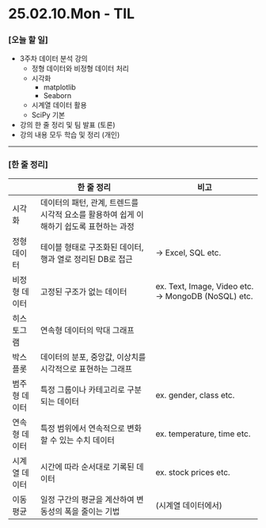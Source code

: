 # 25.02.10.Mon - TIL

### [오늘 할 일]

- 3주차 데이터 분석 강의
     - 정형 데이터와 비정형 데이터 처리
     - 시각화
          - matplotlib
          - Seaborn
     - 시계열 데이터 활용
     - SciPy 기본
- 강의 한 줄 정리 및 팀 발표 (토론)
- 강의 내용 모두 학습 및 정리 (개인)

---

### [한 줄 정리]

|  | 한 줄 정리 | 비고 |
| --- | --- | --- |
| 시각화 | 데이터의 패턴, 관계, 트렌드를 시각적 요소를 활용하여 쉽게 이해하기 쉽도록 표현하는 과정  |  |
| 정형 데이터 | 테이블 형태로 구조화된 데이터, 행과 열로 정리된 DB로 접근 | → Excel, SQL etc. |
| 비정형 데이터 | 고정된 구조가 없는 데이터 | ex. Text, Image, Video etc. → MongoDB (NoSQL) etc. |
| 히스토그램 | 연속형 데이터의 막대 그래프 |  |
| 박스 플롯 | 데이터의 분포, 중앙값, 이상치를 시각적으로 표현하는 그래프  |  |
| 범주형 데이터  | 특정 그룹이나 카테고리로 구분되는 데이터 | ex. gender, class etc. |
| 연속형 데이터 | 특정 범위에서 연속적으로 변화할 수 있는 수치 데이터 | ex. temperature, time etc. |
| 시계열 데이터 | 시간에 따라 순서대로 기록된 데이터 | ex. stock prices etc. |
| 이동 평균 | 일정 구간의 평균을 계산하여 변동성의 폭을 줄이는 기법 | (시계열 데이터에서) |

